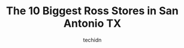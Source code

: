 ---
layout: ampstory
image: https://i0.wp.com/www.depkes.org/wp-content/uploads/2023/06/ross-0-in-san-antonio-tx-1685965758.jpeg?resize=640,853
author: techidn
featured: false
description: Discover the impressive array of Ross options in San Antonio TX, where you can find 10 of the largest Ross establishments in the area. From renowned classics to hidden gems, San Antonio TX o
title: The 10 Biggest Ross Stores in San Antonio TX
cover:
   title: The 10 Biggest Ross Stores in San Antonio TX
   subtitle: Rickpate
   background: https://www.depkes.org/wp-content/uploads/2023/06/ross-0-in-san-antonio-tx-1685965758.jpeg

pages: 
 - layout: thirds
   top: <h1>#1 Ross Dress for Less</h1>
   bottom: "<p>I love Ross, but most of the times the lines are extremely long. Sometimes, I prefer to put stuff back. Or you need to go really early in the morning.  But I love their v</p>"
   background: https://www.depkes.org/wp-content/uploads/2023/06/ross-1-in-san-antonio-tx-1685965759.jpeg
   backgroundblur: true
 - layout: thirds
   top: <h1>#2 Ross Dress for Less</h1>
   bottom: "<p>6001 Northwest Loop 410, San Antonio, TX 78238, United States</p>"
   background: https://www.depkes.org/wp-content/uploads/2023/06/ross-2-in-san-antonio-tx-1685965759.jpeg
   cta:
      link: https://www.depkes.org/blog/the-10-biggest-ross-stores-in-san-antonio-tx/
      text: The 10 Biggest Ross Stores in San Antonio TX
 - layout: thirds
   top: <h1>#3 Ross Dress for Less</h1>
   bottom: "<p>2720 SW Military Dr, San Antonio, TX 78224, United States</p>"
   background: https://www.depkes.org/wp-content/uploads/2023/06/ross-3-in-san-antonio-tx-1685965760.jpeg
   cta:
      link: https://www.depkes.org/blog/the-10-biggest-ross-stores-in-san-antonio-tx/
      text: The 10 Biggest Ross Stores in San Antonio TX
 - layout: thirds
   top: <h1>#4 Ross Dress for Less</h1>
   bottom: "<p>4522 Fredericksburg Rd, San Antonio, TX 78201, United States</p>"
   background: https://images.unsplash.com/photo-1580610447943-1bfbef5efe07?ixlib=rb-4.0.3&ixid=MnwxMjA3fDB8MHxwaG90by1wYWdlfHx8fGVufDB8fHx8&auto=format&fit=crop&w=640&h=853&q=80
   cta:
      link: https://www.depkes.org/blog/the-10-biggest-ross-stores-in-san-antonio-tx/
      text: The 10 Biggest Ross Stores in San Antonio TX
 - layout: thirds
   top: <h1>#5 Ross Dress for Less</h1>
   bottom: "<p>8258 Agora Pkwy, Selma, TX 78154, United States</p>"
   background: https://images.unsplash.com/photo-1547366785-564103df7e13?ixlib=rb-4.0.3&ixid=MnwxMjA3fDB8MHxwaG90by1wYWdlfHx8fGVufDB8fHx8&auto=format&fit=crop&w=640&h=853&q=80
   cta:
      link: https://www.depkes.org/blog/the-10-biggest-ross-stores-in-san-antonio-tx/
      text: The 10 Biggest Ross Stores in San Antonio TX
 - layout: thirds
   top: <h1>#6 Ross Dress for Less</h1>
   bottom: "<p>5347 W Loop 1604 N, San Antonio, TX 78253, United States</p>"
   background: https://images.unsplash.com/photo-1561679660-d00ee1e0dc8e?ixlib=rb-4.0.3&ixid=MnwxMjA3fDB8MHxwaG90by1wYWdlfHx8fGVufDB8fHx8&auto=format&fit=crop&w=640&h=853&q=80
   cta:
      link: https://www.depkes.org/blog/the-10-biggest-ross-stores-in-san-antonio-tx/
      text: The 10 Biggest Ross Stores in San Antonio TX
 - layout: thirds
   top: <h1>#7 Ross Dress for Less</h1>
   bottom: "<p>8219 TX-151, San Antonio, TX 78245, United States</p>"
   background: https://images.unsplash.com/photo-1518640467707-6811f4a6ab73?ixlib=rb-4.0.3&ixid=MnwxMjA3fDB8MHxwaG90by1wYWdlfHx8fGVufDB8fHx8&auto=format&fit=crop&w=640&h=853&q=80
   cta:
      link: https://www.depkes.org/blog/the-10-biggest-ross-stores-in-san-antonio-tx/
      text: The 10 Biggest Ross Stores in San Antonio TX
 - layout: thirds
   middle: Continue reading...
   background: https://images.unsplash.com/photo-1531169509526-f8f1fdaa4a67?ixlib=rb-4.0.3&ixid=MnwxMjA3fDB8MHxwaG90by1wYWdlfHx8fGVufDB8fHx8&auto=format&fit=crop&w=640&h=853&q=80
   cta:
      link: https://www.depkes.org/blog/the-10-biggest-ross-stores-in-san-antonio-tx/
      text: The 10 Biggest Ross Stores in San Antonio TX
      
---